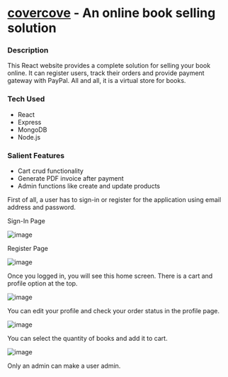 # [covercove](https://covercove.herokuapp.com/) - An online book selling solution

### Description

This React website provides a complete solution for selling your book online. It can register users, track their orders and provide payment gateway with PayPal. All and all, it is a virtual store for books.

### Tech Used

- React
- Express
- MongoDB
- Node.js

### Salient Features

- Cart crud functionality
- Generate PDF invoice after payment
- Admin functions like create and update products


First of all, a user has to sign-in or register for the application using email address and password. 

Sign-In Page

![image](https://user-images.githubusercontent.com/66873825/208285062-c9fbb86f-9de1-4d0d-9cb3-b1c9d1b8fab7.png)

Register Page

![image](https://user-images.githubusercontent.com/66873825/208285086-8e9c4810-6c9b-42ee-9370-8c8ea598f7ab.png)

Once you logged in, you will see this home screen. There is a cart and profile option at the top.

![image](https://user-images.githubusercontent.com/66873825/208285125-a269f897-9bf0-45bf-bcf0-09a80b3e71f2.png)

You can edit your profile and check your order status in the profile page.

![image](https://user-images.githubusercontent.com/66873825/208285158-60cc1a4a-c796-4784-9276-ee1b712c3eed.png)

You can select the quantity of books and add it to cart. 

![image](https://user-images.githubusercontent.com/66873825/208285189-42a5d355-70a4-48ce-9075-6ca579c2a244.png)



Only an admin can make a user admin. 
